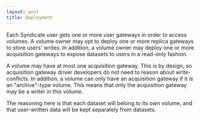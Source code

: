 ```yaml
---
layout: post
title: Deployment
---
```


Each Syndicate user gets one or more user gateways in order to access volumes.
A volume owner may opt to deploy one or more replica gateways to store users'
writes.  In addition, a volume owner may deploy one or more acquisition gateways
to expose datasets to users in a read-only fashion.

A volume may have at most one acquisition gateway.  This is by design, so
acquisition gateway driver developers do not need to reason about
write-conflicts.  In addition, a volume can only have an acquisition gateway if
it is an "archive"-type volume.  This means that only the acquisition gateway
may be a writer in this volume.

The reasoning here is that each dataset will belong to its own volume, and that
user-written data will be kept separately from datasets.
